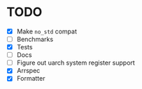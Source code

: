 # TODO
- [x] Make `no_std` compat
- [ ] Benchmarks
- [x] Tests
- [ ] Docs
- [ ] Figure out uarch system register support
- [x] Arrspec
- [x] Formatter